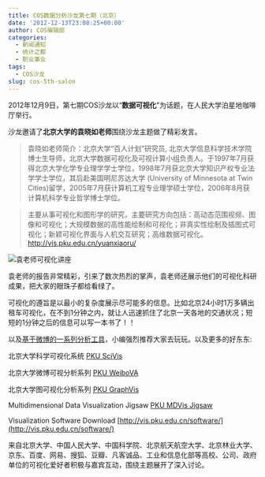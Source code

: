 ```yaml
---
title: COS数据分析沙龙第七期（北京）
date: '2012-12-13T23:08:25+00:00'
author: COS编辑部
categories:
  - 新闻通知
  - 统计之都
  - 职业事业
tags:
  - COS沙龙
slug: cos-5th-salon
---
```


2012年12月9日，第七期COS沙龙以“**数据可视化**”为话题，在人民大学泊星地咖啡厅举行。

沙龙邀请了**北京大学的袁晓如老师**围绕沙龙主题做了精彩发言。

> 袁晓如老师简介：北京大学“百人计划”研究员, 北京大学信息科学技术学院博士生导师，北京大学数据可视化及可视计算小组负责人。于1997年7月获得北京大学化学专业理学学士学位，1998年7月获北京大学知识产权专业法学学士学位，其后赴美国明尼苏达大学 (University of Minnesota at Twin Cities)留学，2005年7月获计算机工程专业理学硕士学位，2006年8月获计算机科学专业哲学博士学位。
  
> 主要从事可视化和图形学的研究，主要研究方向包括：高动态范围视频、图像和可视化；大规模数据的高性能绘制和可视化；非真实性绘制及插图式可视化；新颖可视化界面与人机交互研究；高维数据可视化。 <http://vis.pku.edu.cn/yuanxiaoru/>

![袁老师可视化讲座](http://i.imgur.com/nRCsu.jpg)

<!--more-->

袁老师的报告非常精彩，引来了数次热烈的掌声，袁老师还展示他们的可视化科研成果，把大家的眼珠子都给看绿了。

可视化的遵旨是以最小的复杂度展示尽可能多的信息。比如北京24小时1万多辆出租车可视化，在不到1分钟之内，就让人迅速抓住了北京一天各地的交通状况；短短的1分钟之后的信息可以写一本书了！！


以及[基于微博的一系列分析工具](http://vis.pku.edu.cn/weibova/)，小编强烈推荐大家去玩玩。以及更多的好东东:

北京大学科学可视化系统 [PKU SciVis](http://vis.pku.edu.cn/scivis/)
  
北京大学微博可视分析系列 [PKU WeiboVA](http://vis.pku.edu.cn/weibova/)
  
北京大学图可视化分析系列 [PKU GraphVis](http://vis.pku.edu.cn/graphvis/)
  
Multidimensional Data Visualization Jigsaw [PKU MDVis Jigsaw](http://vis.pku.edu.cn/mddv/jigsaw/)
  
Visualization Software Download [http://vis.pku.edu.cn/software/](http://vis.pku.edu.cn/software/)

来自北京大学、中国人民大学、中国科学院、北京航天航空大学、北京林业大学、京东、百度、网易、搜狐、豆瓣、凡客诚品、工业和信息化部等高校、公司、政府单位的可视化爱好者积极与嘉宾互动，围绕主题展开了深入讨论。

